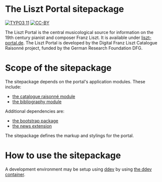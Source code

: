 The Liszt Portal sitepackage
============================

[![TYPO3 11](https://img.shields.io/badge/TYPO3-11-orange.svg)](https://get.typo3.org/version/11)
[![CC-BY](https://img.shields.io/github/license/dikastes/liszt_web)](https://github.com/dikastes/liszt_web/blob/main/LICENSE)

The Liszt Portal is the central musicological source for information on the 19th century pianist and composer Franz Liszt.
It is available under [liszt-portal.de](https://liszt-portal.de).
The Liszt Portal is developed by the Digital Franz Liszt Catalogue Raisonné project, funded by the German Research Foundation DFG.

# Scope of the sitepackage

The sitepackage depends on the portal's application modules.
These include:

- [the catalogue raisonné module](https://github.com/dikastes/liszt_catalograisonne)
- [the bibliography module](https://github.com/dikastes/liszt_bibliography)

Additional dependencies are:

- [the bootstrap package](https://github.com/benjaminkott/bootstrap_package)
- [the news extension](https://github.com/georgringer/news)

The sitepackage defines the markup and stylings for the portal.

# How to use the sitepackage

A development environment may be setup using [ddev](https://ddev.com) by using [the ddev container](https://github.com/dikastes/ddev-liszt-portal).

